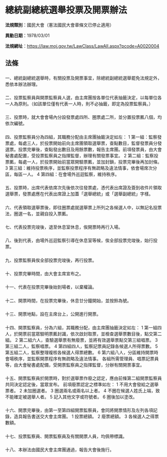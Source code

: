 # 總統副總統選舉投票及開票辦法

**法規類別**：國民大會（憲法國民大會章條文已停止適用）

**異動日期**：1978/03/01  

**法規網址**：https://law.moj.gov.tw/LawClass/LawAll.aspx?pcode=A0020004





## 法條
##### 
一、總統副總統選舉時，有關投票及開票事宜，除總統副總統選舉罷免法規定外，悉依本辦法辦理。

##### 
二、投票監察員與開票監察員人選，由主席團按各單位代表抽籤決定，以每單位各一人為原則。（如該單位僅有代表一人時，則不必抽籤，即定為投票監察員。）

##### 
三、投票時，就大會會場內分設發票處四所、圈票處二所，並分置投票匭八個，均依次編號。

##### 
四、投票監察員分為四組，其職務分配由主席團抽籤決定如左：
    1 第一組：監察發票處，每處三人，於投票開始前向主席團領取選舉票，查點數目，監督發票員分發選票。投票完畢後，查點發出數目及用餘票數，報告主席團。前項發票員，由大會秘書處配置，受投票監察員之指揮監督，辦理有關發票事宜。
    2 第二組：監察投票匭，每處一人，於投票開始前當眾開驗票匭，並加封鎖，投票完畢後再加封條。
    3 第三組：維持投票秩序，並監察投票程序有無疏略及違法情事，依會場席次分區，每區一人。
    4 第四組：在會場外巡迴監察，維持秩序。

##### 
五、投票時，出席代表依席次先後依次往發票處，憑代表出席證及簽到收件片領取選舉票，發票處應在代表出席證上加蓋「選舉總統」或「選舉副總統」字樣。

##### 
六、代表領取選舉票後，即往圈票處就選舉票上所列之各候選人中，以無記名投票法，圈選一名，並親自投入票匭。

##### 
七、代表投票完竣後，退至休息室休息，俟開票時再行入場。

##### 
八、後到代表，由場外巡迴監察引導在休息室等候，俟全部投票完竣後，始行投票。

##### 
九、投票監察員俟全部投票完竣後，再行投票。

##### 
十、投票完畢時間，由大會主席宣布之。

##### 
十一、代表在投票完畢後始到場者，以棄權論。

##### 
十二、開票時間，在投票完畢後，休息廿分鐘開始，並按鈴為號。

##### 
十三、開票地點，設在主席台上，公開進行開票。

##### 
十四、開票監察員，分為六組，其職務分配，由主席團抽籤決定如左：
      1 第一組四人，於開票前當眾驗明票匭封識，依次啟封取票，並檢查選舉票數目後，點交第二組。
      2 第二組六人，查驗選舉票有無廢票，並將有效選舉票點交第三組唱票。
      3 第三組二人，監察唱票。
      4 第四組四人，監察記票員記錄各候選人所得票數。
      5 第五組二人，監察整理複核各候選人得票總數。
      6 第六組八人，分區維持開票時會場秩序，並監察開票程序有無疏略及違法情事。
      各組所需管理員、唱票記票員等，由大會秘書處配備，受開票監察員之指揮監督，分辦有關開票事宜。

##### 
十五、開票監察員於開票時，對於選舉票作廢之認定，應由前條第二組開票監察員共同決定認定後，當眾宣布。
      前項廢票認定之標準如左：
      1 不用大會發給之選舉票者。
      2 未加圈選者。
      3 圈選兩名或兩名以上者。
      4 不圈在候選人姓氏上端，致不能確定被選舉人者。
      5 記入其他文字或符號者。
      6 圈後加以塗改。

##### 
十六、開票完畢後，由第一至第四組開票監察員，會同將開票情形及左列各項記錄，造具報告書送交大會主席團。
      1 投票總額。
      2 廢票總額。
      3 各候選人之得票數額。

##### 
十七、投票監察員、開票監察員及有關開票人員，均佩帶標識。

##### 
十八、本辦法由國民大會主席團通過，報告大會後施行。


